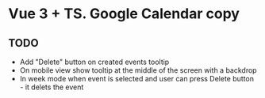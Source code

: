 # Vue 3 + TS. Google Calendar copy

## TODO
* Add "Delete" button on created events tooltip
* On mobile view show tooltip at the middle of the screen with a backdrop
* In week mode when event is selected and user can press Delete button - it delets the event
